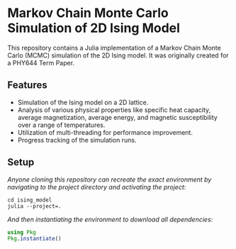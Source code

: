 # Markov Chain Monte Carlo Simulation of 2D Ising Model

This repository contains a Julia implementation of a Markov Chain Monte Carlo (MCMC) simulation of the 2D Ising model. It was originally created for a PHY644 Term Paper.

## Features

- Simulation of the Ising model on a 2D lattice.
- Analysis of various physical properties like specific heat capacity, average magnetization, average energy, and magnetic susceptibility over a range of temperatures.
- Utilization of multi-threading for performance improvement.
- Progress tracking of the simulation runs.

## Setup
_Anyone cloning this repository can recreate the exact environment by navigating to the project directory and activating the project:_
```shell
cd ising_model
julia --project=.
```
_And then instantiating the environment to download all dependencies:_
```julia
using Pkg
Pkg.instantiate()
```